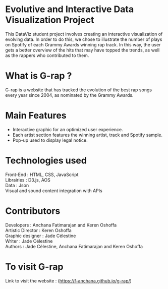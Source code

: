 # Evolutive and Interactive Data Visualization Project
This DataViz student project involves creating an interactive visualization of evolving data. In order to do this, we chose to illustrate the number of plays on Spotify of each Grammy Awards winning rap track. In this way, the user gets a better overview of the hits that may have topped the trends, as well as the rappers who contributed to them.

# What is G-rap ?
G-rap is a website that has tracked the evolution of the best rap songs every year since 2004, as nominated by the Grammy Awards.

# Main Features
- Interactive graphic for an optimized user experience.
- Each artist section features the winning artist, track and Spotify sample.
- Pop-up used to display legal notice.

# Technologies used
Front-End : HTML, CSS, JavaScript <br>
Librairies : D3.js, AOS <br>
Data : Json <br>
Visual and sound content integration with APIs

# Contributors
Developers : Anchana Fatimarajan and Keren Oshoffa <br>
Artistic Director : Keren Oshoffa <br>
Graphic designer : Jade Célestine <br>
Writer : Jade Célestine <br>
Authors : Jade Célestine, Anchana Fatimarajan and Keren Oshoffa

# To visit G-rap
Link to visit the website : (https://f-anchana.github.io/g-rap/)